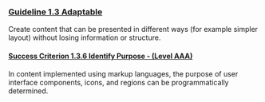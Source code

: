 ### [Guideline 1.3 Adaptable](https://www.w3.org/WAI/WCAG21/quickref/?versions=2.0#adaptable)
Create content that can be presented in different ways (for example simpler layout) without losing information or structure.

#### [Success Criterion 1.3.6 Identify Purpose - (Level AAA)](https://www.w3.org/TR/WCAG22/#identify-purpose)
In content implemented using markup languages, the purpose of user interface components, icons, and regions can be programmatically determined.


